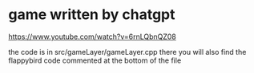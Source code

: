# game written by chatgpt

https://www.youtube.com/watch?v=6rnLQbnQZ08

the code is in src/gameLayer/gameLayer.cpp
there you will also find the flappybird code commented at the bottom of the file